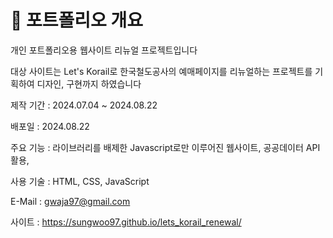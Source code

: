 # 📝 포트폴리오 개요

 개인 포트폴리오용 웹사이트 리뉴얼 프로젝트입니다

 대상 사이트는 Let's Korail로 한국철도공사의 예매페이지를 리뉴얼하는 프로젝트를 기획하여 디자인, 구현까지 하였습니다

 제작 기간 : 2024.07.04 ~ 2024.08.22

 배포일 : 2024.08.22

 주요 기능 : 라이브러리를 배제한 Javascript로만 이루어진 웹사이트, 공공데이터 API 활용,

 사용 기술 : HTML, CSS, JavaScript

 E-Mail : gwaja97@gmail.com

 사이트 : https://sungwoo97.github.io/lets_korail_renewal/

